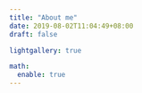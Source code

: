 ```yaml
---
title: "About me"
date: 2019-08-02T11:04:49+08:00
draft: false

lightgallery: true

math:
  enable: true
---
```


